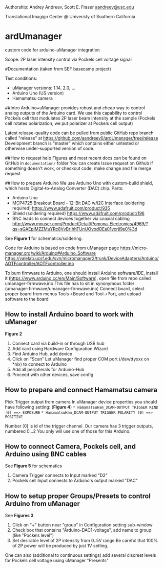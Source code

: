 Authorship: Andrey Andreev, Scott E. Fraser
aandreev@usc.edu

Translational Imagign Center @ Univeristy of Southern California

# ardUmanager
custom code for arduino-uManager integration

Scope: 2P laser intensity control via Pockels cell voltage signal

#Documentation (taken from SEF basecamp project)

Test conditions:
* uManager versions: 1.14, 2.0, ...
* Arduino Uno (US version)
* Hamamatsu camera

##Intro
Arduino+uManager provides robust and cheap way to control analog outputs of the Arduino card.
We use this capability to control Pockels cell that modulates 2P laser beam intensity at the sample (Pockels cell rotates polarization, we put polarizer at Pockels cell output)

Latest release-quality code can be pulled from public GitHub repo branch called "release" at https://github.com/aandreev0/ardUmanager/tree/release
Development branch is "master" which contains either untested or otherwise under-supported version of code.

##How to request help
Figures and most recent docs can be found on GitHub in `documentation/` folder
You can create Issue request on Github if something doesn't work, or checkout code, make change and file merge request

##How to prepare Arduino
We use Arduino Uno with custom-build shield, which hosts Digital-to-Analog Converter (DAC) chip.
Parts:
* Arduino Uno
* MCP4725 Breakout Board - 12-Bit DAC w/I2C Interface (soldering required) https://www.adafruit.com/product/935
* Shield (soldering required) https://www.adafruit.com/product/196
* BNC leads to connect devices together via coaxial cabling http://www.mouser.com/ProductDetail/Pomona-Electronics/4969/?qs=sGAEpiMZZMuYRc8VvBrIhhTUnUOvodOEa01vcrji9e0%3d

See __Figure 1__ for schematics/soldering.

Code for Arduino is based on code from uManager page
https://micro-manager.org/wiki/Arduino#Arduino_Software
https://valelab.ucsf.edu/svn/micromanager2/trunk/DeviceAdapters/Arduino/AOTFcontroller/AOTFcontroller.ino

To burn firmware to Arduino, one should install Arduino software/IDE, install it (https://www.arduino.cc/en/Main/Software), open file from repo called umanager-firmwave.ino
This file has to sit in synonymous folder (umanager-firmwave/umanager-firmwave.ino)
Connect board, select proper board from menus Tools->Board and Tool->Port, and upload software to the board

## How to install Arduino board to work with uManager
__Figure 2__

1. Connect card via build-in or through USB hub
2. Add card using Hardware Configuration Wizard
3. Find Arduino Hub, add device
4. Click on "Scan" Let uManager find proper COM port (/dev/ttyxxx on *nix) to connect to Arduino
5. Add all peripherals for Arduino-Hub
6. Proceed with other devices, save config

## How to prepare and connect Hamamatsu camera
Pick Trigger output from camera
In uManager device properties you should have following setting: (__Figure 4__)
```* HamamatsuHam_DCAM-OUTPUT TRIGGER KIND [0] ==> EXPOSURE```
```* HamamatsuHam_DCAM-OUTPUT TRIGGER POLARITY [0] ==> POSITIVE```

Number [0] is id of the trigger channel. Our camera has 3 trigger outputs, numbered 0...2
You only will use one of those for this Arduino.

## How to connect Camera, Pockels cell, and Arduino using BNC cables
See __Figure 5__ for schematics

1. Camera Trigger connects to Input marked "D2"
2. Pockels cell Input connects to Arduino's output marked "DAC"

## How to setup proper Groups/Presets to control Arduino from uManager
See __Figures 3__

1. Click on "+" button near "group" in Configuration setting sub-window
2. Check box that contains "Arduino-DAC1-voltage", add name to group (like "Pockels level")
3. Set desirable level of 2P intensity from 0..5V range
Be careful that 100% of 2P power will be produced by just 1V setting.

One can also (additional to continuous settings) add several discreet levels for Pockels cell voltage using uManager "Presents"